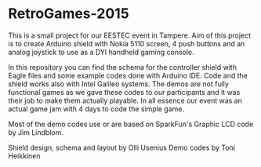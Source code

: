 # RetroGames-2015

This is a small project for our EESTEC event in Tampere.
Aim of this project is to create Arduino shield with Nokia 5110 screen, 4 push buttons and an analog joystick to use as a DYI handheld gaming console.

In this repository you can find the schema for the controller shield with Eagle files and some example codes done with Arduino IDE. Code and the shield works also with Intel Galileo systems. The demos are not fully functional games as we gave these codes to our participants and it was their job to make them actually playable. In all essence our event was an actual game jam with 4 days to code the simple game.

Most of the demo codes use or are based on SparkFun's Graphic LCD code by Jim Lindblom.

Shield design, schema and layout by Olli Usenius
Demo codes by Toni Heikkinen
